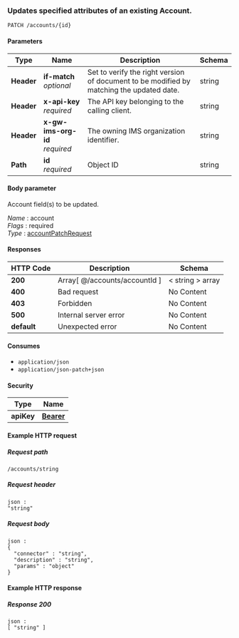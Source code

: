 
<a name="patch_account_by_id"></a>
### Updates specified attributes of an existing Account.
```
PATCH /accounts/{id}
```


#### Parameters

|Type|Name|Description|Schema|
|---|---|---|---|
|**Header**|**if-match**  <br>*optional*|Set to verify the right version of document to be modified by matching the updated date.|string|
|**Header**|**x-api-key**  <br>*required*|The API key belonging to the calling client.|string|
|**Header**|**x-gw-ims-org-id**  <br>*required*|The owning IMS organization identifier.|string|
|**Path**|**id**  <br>*required*|Object ID|string|


#### Body parameter
Account field(s) to be updated.

*Name* : account  
*Flags* : required  
*Type* : [accountPatchRequest](../definitions/accountPatchRequest.md#accountpatchrequest)


#### Responses

|HTTP Code|Description|Schema|
|---|---|---|
|**200**|Array[ @/accounts/accountId ]|< string > array|
|**400**|Bad request|No Content|
|**403**|Forbidden|No Content|
|**500**|Internal server error|No Content|
|**default**|Unexpected error|No Content|


#### Consumes

* `application/json`
* `application/json-patch+json`


#### Security

|Type|Name|
|---|---|
|**apiKey**|**[Bearer](security.md#bearer)**|


#### Example HTTP request

##### Request path
```
/accounts/string
```


##### Request header
```
json :
"string"
```


##### Request body
```
json :
{
  "connector" : "string",
  "description" : "string",
  "params" : "object"
}
```


#### Example HTTP response

##### Response 200
```
json :
[ "string" ]
```



